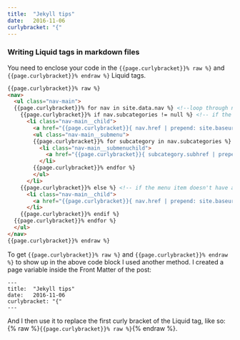 ```yaml
---
title:  "Jekyll tips"
date:   2016-11-06
curlybracket: "{"
---
```

### Writing Liquid tags in markdown files

You need to enclose your code in the `{{page.curlybracket}}% raw %}` and `{{page.curlybracket}}% endraw %}` Liquid tags.

``` html
{{page.curlybracket}}% raw %}
<nav>
  <ul class="nav-main">
  {{page.curlybracket}}% for nav in site.data.nav %} <!--loop through nav.yml -->
    {{page.curlybracket}}% if nav.subcategories != null %} <!-- if the menu item has a nested ul sub-menu -->
      <li class="nav-main__child">
        <a href="{{page.curlybracket}}{ nav.href | prepend: site.baseurl }}">{{page.curlybracket}}{ nav.title }}</a>
        <ul class="nav-main__submenu">
        {{page.curlybracket}}% for subcategory in nav.subcategories %}
          <li class="nav-main__submenuchild">
            <a href="{{page.curlybracket}}{ subcategory.subhref | prepend: site.baseurl }}">{{page.curlybracket}}{ subcategory.subtitle }}</a>
          </li>
        {{page.curlybracket}}% endfor %}
        </ul>
      </li>
    {{page.curlybracket}}% else %} <!-- if the menu item doesn't have a nested ul sub-menu -->
      <li class="nav-main__child">
        <a href="{{page.curlybracket}}{ nav.href | prepend: site.baseurl }}">{{page.curlybracket}}{ nav.title }}</a>
      </li>
    {{page.curlybracket}}% endif %}
  {{page.curlybracket}}% endfor %}
  </ul>
</nav>
{{page.curlybracket}}% endraw %}
```

To get `{{page.curlybracket}}% raw %}` and `{{page.curlybracket}}% endraw %}` to show up in the above code block I used another method. I created a page variable inside the Front Matter of the post:

```
---
title:  "Jekyll tips"
date:   2016-11-06
curlybracket: "{"
---
```

And I then use it to replace the first curly bracket of the Liquid tag, like so: {% raw %}`{{page.curlybracket}}% raw %}`{% endraw %}.
